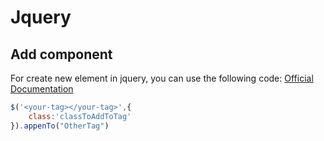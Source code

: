 # Jquery

## Add component

For create new element in jquery, you can use the following code: [Official Documentation](https://api.jquery.com/jQuery/#jQuery2)
``` javascript
$('<your-tag></your-tag>',{
    class:'classToAddToTag'
}).appenTo("OtherTag")
```
